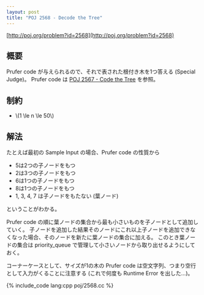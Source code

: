 ```yaml
---
layout: post
title: "POJ 2568 - Decode the Tree"
---
```

[http://poj.org/problem?id=2568](http://poj.org/problem?id=2568)

## 概要
Prufer code が与えられるので、それで表された根付き木を1つ答える (Special Judge)。
Prufer code は [POJ 2567 - Code the Tree](/blog/poj-2567) を参照。

## 制約
- \\(1 \\le n \\le 50\\)

## 解法
たとえば最初の Sample Input の場合、Prufer code の性質から

- 5は2つの子ノードをもつ
- 2は3つの子ノードをもつ
- 6は1つの子ノードをもつ
- 8は1つの子ノードをもつ
- 1, 3, 4, 7 は子ノードをもたない (葉ノード)

ということがわかる。

Prufer code の順に葉ノードの集合から最も小さいものを子ノードとして追加していく。
子ノードを追加した結果そのノードにこれ以上子ノードを追加できなくなった場合、そのノードを新たに葉ノードの集合に加える。
このとき葉ノードの集合は priority\_queue で管理して小さいノードから取り出せるようにしておく。

コーナーケースとして、サイズが1の木の Prufer code は空文字列、つまり空行として入力がくることに注意する (これで何度も Runtime Error を出した…)。

{% include_code lang:cpp poj/2568.cc %}
